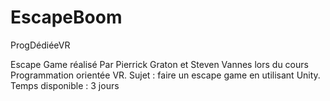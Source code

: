 # EscapeBoom
ProgDédiéeVR

Escape Game réalisé Par Pierrick Graton et Steven Vannes lors du cours Programmation orientée VR.
Sujet : faire un escape game en utilisant Unity.
Temps disponible : 3 jours

